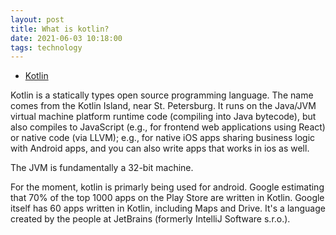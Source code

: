 ```yaml
---
layout: post
title: What is kotlin?
date: 2021-06-03 10:18:00
tags: technology
---
```


- [Kotlin](https://en.wikipedia.org/wiki/Kotlin_(programming_language))

Kotlin is a statically types open source programming language. The name comes from the Kotlin Island, near St. Petersburg. It runs on the Java/JVM virtual machine platform runtime code (compiling into Java bytecode), but also compiles to JavaScript (e.g., for frontend web applications using React) or native code (via LLVM); e.g., for native iOS apps sharing business logic with Android apps, and you can also write apps that works in ios as well. 

The JVM is fundamentally a 32-bit machine. 

For the moment, kotlin is primarly being used for android. Google estimating that 70% of the top 1000 apps on the Play Store are written in Kotlin. Google itself has 60 apps written in Kotlin, including Maps and Drive. It's a language created by the people at JetBrains (formerly IntelliJ Software s.r.o.). 